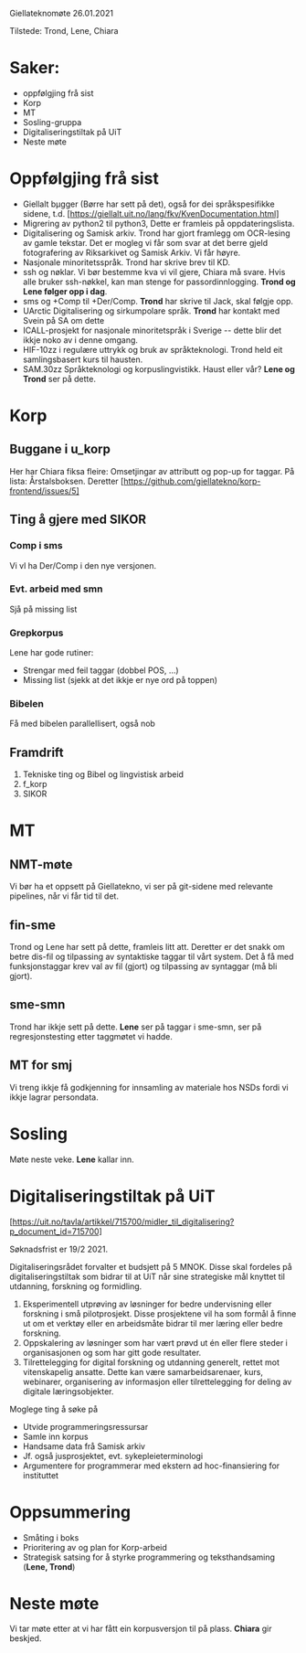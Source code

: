 Giellateknomøte 26.01.2021

Tilstede: Trond, Lene, Chiara

# Saker:

* oppfølgjing frå sist
* Korp
* MT
* Sosling-gruppa
* Digitaliseringstiltak på UiT
* Neste møte

#  Oppfølgjing frå sist

* Giellalt bµgger (Børre har sett på det), også for dei språkspesifikke sidene, t.d. [https://giellalt.uit.no/lang/fkv/KvenDocumentation.html]
* Migrering av python2 til python3, Dette er framleis på oppdateringslista.
* Digitalisering og Samisk arkiv. Trond har gjort framlegg om OCR-lesing av gamle tekstar. Det er mogleg vi får som svar at det berre gjeld fotografering av Riksarkivet og Samisk Arkiv. Vi får høyre.
* Nasjonale minoritetsspråk. Trond har skrive brev til KD.
* ssh og nøklar. Vi bør bestemme kva vi vil gjere, Chiara må svare. Hvis alle bruker ssh-nøkkel, kan man stenge for passordinnlogging. **Trond og Lene følger opp i dag**.
* sms og +Comp til +Der/Comp. **Trond** har skrive til Jack, skal følgje opp.
* UArctic Digitalisering og sirkumpolare språk. **Trond** har kontakt med Svein på SA om dette
* ICALL-prosjekt for nasjonale minoritetspråk i Sverige -- dette blir det ikkje noko av i denne omgang.
* HIF-10zz i regulære uttrykk og bruk av språkteknologi. Trond held eit samlingsbasert kurs til hausten.
* SAM.30zz Språkteknologi og korpuslingvistikk. Haust eller vår? **Lene og Trond** ser på dette.

#  Korp

## Buggane i u_korp
Her har Chiara fiksa fleire: Omsetjingar av attributt og pop-up for taggar. På lista: Årstalsboksen. Deretter [https://github.com/giellatekno/korp-frontend/issues/5]

## Ting å gjere med SIKOR
### Comp i sms
Vi vl ha Der/Comp i den nye versjonen.

### Evt. arbeid med smn
Sjå på missing list

### Grepkorpus
Lene har gode rutiner:
* Strengar med feil taggar (dobbel POS, ...)
* Missing list (sjekk at det ikkje er nye ord på toppen)

### Bibelen
Få med bibelen parallellisert, også nob

## Framdrift
1. Tekniske ting og Bibel og lingvistisk arbeid
1. f_korp
1. SIKOR

#  MT
## NMT-møte
Vi bør ha et oppsett på Giellatekno, vi ser på git-sidene med relevante pipelines, når vi får tid til det.

## fin-sme
Trond og Lene har sett på dette, framleis litt att. Deretter er det snakk om betre dis-fil og tilpassing av syntaktiske taggar til vårt system. Det å få med funksjonstaggar krev val av fil (gjort) og tilpassing av syntaggar (må bli gjort).

## sme-smn
Trond har ikkje sett på dette. **Lene** ser på taggar i sme-smn, ser på regresjonstesting etter taggmøtet vi hadde.

## MT for smj
Vi treng ikkje få godkjenning for innsamling av materiale hos NSDs fordi vi ikkje lagrar persondata.

# Sosling
Møte neste veke. **Lene** kallar inn.

# Digitaliseringstiltak på UiT

[https://uit.no/tavla/artikkel/715700/midler_til_digitalisering?p_document_id=715700]

Søknadsfrist er 19/2 2021.

Digitaliseringsrådet forvalter et budsjett på 5 MNOK. Disse skal fordeles på digitaliseringstiltak som bidrar til at UiT når sine strategiske mål knyttet til utdanning, forskning og formidling.
1. Eksperimentell utprøving av løsninger for bedre undervisning eller forskning i små pilotprosjekt. Disse prosjektene vil ha som formål å finne ut om et verktøy eller en arbeidsmåte bidrar til mer læring eller bedre forskning.
1. Oppskalering av løsninger som har vært prøvd ut én eller flere steder i organisasjonen og som har gitt gode resultater.
1. Tilrettelegging for digital forskning og utdanning generelt, rettet mot vitenskapelig ansatte. Dette kan være samarbeidsarenaer, kurs, webinarer, organisering av informasjon eller tilrettelegging for deling av digitale læringsobjekter.

Moglege ting å søke på
* Utvide programmeringsressursar
* Samle inn korpus
* Handsame data frå Samisk arkiv
* Jf. også jusprosjektet, evt. sykepleieterminologi
* Argumentere for programmerar med ekstern ad hoc-finansiering for instituttet

# Oppsummering

* Småting i boks
* Prioritering av og plan for Korp-arbeid
* Strategisk satsing for å styrke programmering og teksthandsaming (**Lene, Trond**)

#  Neste møte

Vi tar møte etter at vi har fått ein korpusversjon til på plass. **Chiara** gir beskjed.
